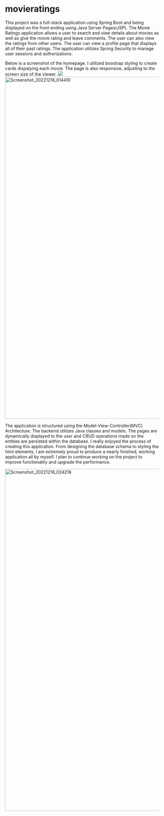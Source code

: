 # movieratings
This project was a full-stack application using Spring Boot and being displayed on the front ending using Java Server Pages(JSP).  The Movie Ratings application allows a user to search and view details about movies as well as give the movie rating and leave comments.  The user can also view the ratings from other users. The user can view a profile page that displays all of their past ratings.  The application utilizes Spring Security to manage user sessions and authorizations. 

Below is a screenshot of the homepage.  I utilized boostrap styling to create cards dispalying each movie.  The page is also responsive, adjusting to the screen size of the viewer.
<img src= "\Users\smith\OneDrive\Pictures\Screenshots\Screenshot_20221216_014410.png">
<img width="1120" alt="Screenshot_20221216_014410" src="https://user-images.githubusercontent.com/87961223/208040710-d0c8855c-a79d-4ba6-accb-91a145dde423.png">

The application is structured using the Model-View-Controller(MVC) Architecture.  The backend utilizes Java classes and models.  The pages are dynamically displayed to the user and CRUD operations made on the entities are persisted within the database.  I really enjoyed the process of creating this application.  From designing the database schema to styling the html elements, I am extremely proud to produce a nearly finished, working application all by myself.  I plan to continue working on the project to improve functionality and upgrade the performance.

<img width="1120" alt="Screenshot_20221216_024218" src="https://user-images.githubusercontent.com/87961223/208048369-298d9200-0dd1-4521-b48d-53c5c6d53b3b.png">

